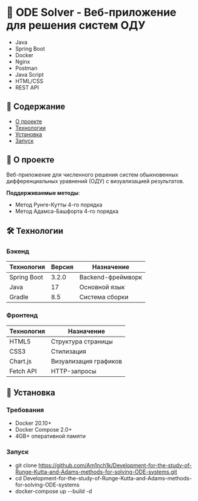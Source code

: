 # 🧮 ODE Solver - Веб-приложение для решения систем ОДУ

- Java
- Spring Boot
- Docker
- Nginx
- Postman
- Java Script
- HTML/CSS
- REST API
## 📌 Содержание
- [О проекте](#-о-проекте)
- [Технологии](#-технологии)
- [Установка](#-установка)
- [Запуск](#-Запуск)

## 📝 О проекте

Веб-приложение для численного решения систем обыкновенных дифференциальных уравнений (ОДУ) с визуализацией результатов.

**Поддерживаемые методы**:
- Метод Рунге-Кутты 4-го порядка
- Метод Адамса-Башфорта 4-го порядка

## 🛠 Технологии

### Бэкенд
| Технология | Версия | Назначение |
|------------|--------|------------|
| Spring Boot | 3.2.0 | Backend-фреймворк |
| Java | 17 | Основной язык |
| Gradle | 8.5 | Система сборки |

### Фронтенд
| Технология | Назначение |
|------------|------------|
| HTML5 | Структура страницы |
| CSS3 | Стилизация |
| Chart.js | Визуализация графиков |
| Fetch API | HTTP-запросы |


## 🚀 Установка

### Требования
- Docker 20.10+
- Docker Compose 2.0+
- 4GB+ оперативной памяти


### Запуск
- git clone https://github.com/Am1nch1k/Development-for-the-study-of-Runge-Kutta-and-Adams-methods-for-solving-ODE-systems.git
- cd Development-for-the-study-of-Runge-Kutta-and-Adams-methods-for-solving-ODE-systems
- docker-compose up --build -d